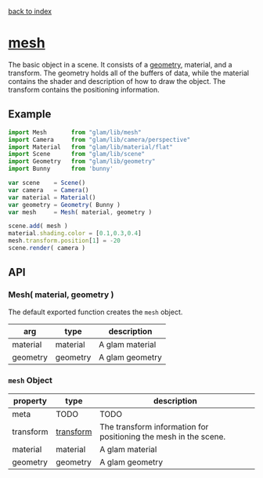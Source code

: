 [back to index](./)
# [mesh](https://github.com/glamjs/glam/tree/master/lib/mesh)

The basic object in a scene. It consists of a [geometry](./geometry.md), material, and a transform. The geometry holds all of the buffers of data, while the material contains the shader and description of how to draw the object. The transform contains the positioning information.

## Example

```js
import Mesh       from "glam/lib/mesh"
import Camera     from "glam/lib/camera/perspective"
import Material   from "glam/lib/material/flat"
import Scene      from "glam/lib/scene"
import Geometry   from "glam/lib/geometry"
import Bunny      from 'bunny'

var scene    = Scene()
var camera   = Camera()
var material = Material()
var geometry = Geometry( Bunny )
var mesh     = Mesh( material, geometry )

scene.add( mesh )
material.shading.color = [0.1,0.3,0.4]
mesh.transform.position[1] = -20
scene.render( camera )
```

## API

### Mesh( material, geometry )

The default exported function creates the `mesh` object. 

| arg      | type     | description |
| -------- | -------- | ----------- |
| material | material | A glam material |
| geometry | geometry | A glam geometry |

### `mesh` Object

| property     | type        | description |
| ------------ | ----------- | ----------- |
| meta         | TODO        | TODO        |
| transform    | [transform](./transform)   | The transform information for positioning the mesh in the scene. |
| material     | material    | A glam material |
| geometry     | geometry    | A glam geometry |